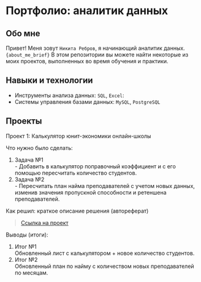 # Портфолио: аналитик данных

## Обо мне 

Привет! Меня зовут ``Никита Ребров``, я начинающий аналитик данных. 
``{about_me_brief}``
В этом репозитории вы можете найти некоторые из моих проектов, выполненных во время обучения и практики.
<br>

## Навыки и технологии
- Инструменты анализа данных: ``SQL``, ``Excel``: 
- Системы управления базами данных: ``MySQL``, ``PostgreSQL``


## Проекты
<p> Проект 1: Калькулятор юнит-экономики онлайн-школы</p>
<p>Что нужно было сделать:<p>
<ol>
  <li>Задача №1</li> - Добавить в калькулятор поправочный коэффициент и с его помощью пересчитать количество студентов.
  <li>Задача №2</li> - Пересчитать план найма преподавателей с учетом новых данных, изменив значения пропускной способности и ретеншена преподавателей.
</ol>

<p>Как решил: краткое описание решения (автореферат)<p>


> <a href="https://github.com/Skyproportfolio/data-analytics-5month/blob/main/Проект%20№1.xlsx">Ссылка на проект</a>
  
<p>Выводы (итоги):<p>
<ol>
  <li>Итог №1</li>
  Обновленный лист с калькулятором + новое количество студентов.
  <li>Итог №2</li>
  Обновленный план по найму с количеством новых преподавателей по месяцам.
</ol>
<br> 


